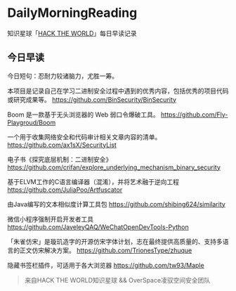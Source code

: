 # DailyMorningReading

知识星球「[HACK THE WORLD](https://public.zsxq.com/groups/225824414251.html)」每日早读记录

## 今日早读

今日短句：忍耐力较诸脑力，尤胜一筹。

本项目是记录自己在学习二进制安全过程中遇到的优秀内容，包括优秀的项目代码或研究成果等。
https://github.com/BinSecurity/BinSecurity

Boom 是一款基于无头浏览器的 Web 弱口令爆破工具。
https://github.com/Fly-Playgroud/Boom

一个用于收集网络安全和代码审计相关文章内容的清单。
https://github.com/ax1sX/SecurityList

电子书《探究底层机制：二进制安全》
https://github.com/crifan/explore_underlying_mechanism_binary_security

基于ELVM工作的C语言编译器（混淆），并将艺术融于逆向工程
https://github.com/JuliaPoo/Artfuscator

由Java编写的文本相似度计算工具包
https://github.com/shibing624/similarity

微信小程序强制开启开发者工具
https://github.com/JaveleyQAQ/WeChatOpenDevTools-Python

「朱雀仿宋」是璇玑造字的开源仿宋字体计划，志在最终提供高质量的、支持多语言的正文仿宋解决方案。
https://github.com/TrionesType/zhuque

隐藏书签栏插件，可适用于各大浏览器
https://github.com/tw93/Maple

> 来自HACK THE WORLD知识星球 && OverSpace凌驭空间安全团队
